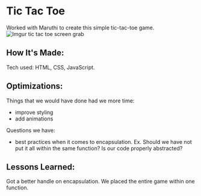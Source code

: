 # Tic Tac Toe

Worked with Maruthi to create this simple tic-tac-toe game. <br>
![Imgur tic tac toe screen grab](https://i.imgur.com/0I9tZmC.png)<br>

## How It's Made:
Tech used: HTML, CSS, JavaScript.

## Optimizations:
Things that we would have done had we more time:
- improve styling
- add animations

Questions we have:
- best practices when it comes to encapsulation. Ex. Should we have not put it all within the same function? Is our code properly abstracted?

## Lessons Learned:
Got a better handle on encapsulation. We placed the entire game within one function. 
